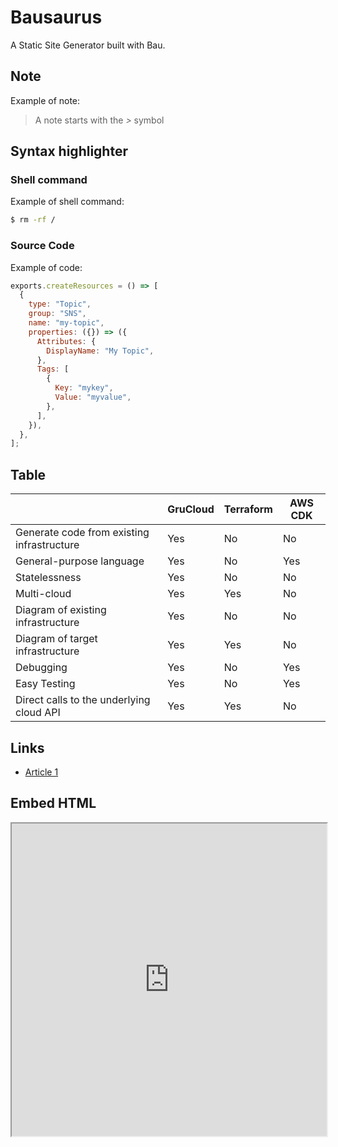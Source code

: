# Bausaurus

A Static Site Generator built with Bau.

## Note

Example of note:

> A note starts with the _>_ symbol

## Syntax highlighter

### Shell command

Example of shell command:

```sh
$ rm -rf /
```

### Source Code

Example of code:

```js
exports.createResources = () => [
  {
    type: "Topic",
    group: "SNS",
    name: "my-topic",
    properties: ({}) => ({
      Attributes: {
        DisplayName: "My Topic",
      },
      Tags: [
        {
          Key: "mykey",
          Value: "myvalue",
        },
      ],
    }),
  },
];
```

## Table

|                                            | GruCloud | Terraform | AWS CDK |
| ------------------------------------------ | -------- | --------- | ------- |
| Generate code from existing infrastructure | Yes      | No        | No      |
| General-purpose language                   | Yes      | No        | Yes     |
| Statelessness                              | Yes      | No        | No      |
| Multi-cloud                                | Yes      | Yes       | No      |
| Diagram of existing infrastructure         | Yes      | No        | No      |
| Diagram of target infrastructure           | Yes      | Yes       | No      |
| Debugging                                  | Yes      | No        | Yes     |
| Easy Testing                               | Yes      | No        | Yes     |
| Direct calls to the underlying cloud API   | Yes      | Yes       | No      |

## Links

- [Article 1](./Article1.md)

## Embed HTML

<div>
    <iframe
    title="gc new"
    data-autoplay
    src="https://asciinema.org/a/daLrxnF4qNuuUksSugIBjmi2F/iframe?autoplay=true&amp;speed=2&amp;loop=true"
    id="asciicast-iframe-13761"
    name="asciicast-iframe-13761"
    scrolling="no"
    style="width: 100%;height: 500px"
    ></iframe>

</div>
